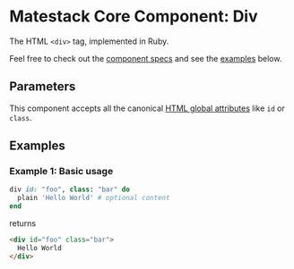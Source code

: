 # Matestack Core Component: Div

The HTML `<div>` tag, implemented in Ruby.

Feel free to check out the [component specs](/spec/usage/components/div_spec.rb) and see the [examples](#examples) below.

## Parameters
This component accepts all the canonical [HTML global attributes](https://www.w3schools.com/tags/ref_standardattributes.asp) like `id` or `class`.

## Examples

### Example 1: Basic usage

```ruby
div id: "foo", class: "bar" do
  plain 'Hello World' # optional content
end
```

returns

```html
<div id="foo" class="bar">
  Hello World
</div>
```
